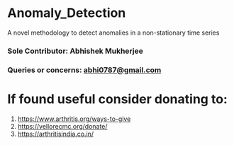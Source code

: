 # Anomaly_Detection
A novel methodology to detect anomalies in a non-stationary time series
### Sole Contributor: Abhishek Mukherjee
### Queries or concerns: abhi0787@gmail.com

# If found useful consider donating to: 

1) https://www.arthritis.org/ways-to-give
2) https://vellorecmc.org/donate/
3) https://arthritisindia.co.in/


